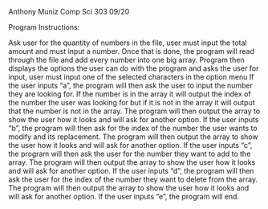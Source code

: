 Anthony Muniz
Comp Sci 303
09/20

Program Instructions:

Ask user for the quantity of numbers in the file, user must input the total amount and must input a number.
Once that is done, the program will read through the file and add every number into one big array.
Program then displays the options the user can do with the program and asks the user for input, user must input one of the selected characters in the option menu
If the user inputs “a”, the program will then ask the user to input the number they are looking for. If the number is in the array it will output the index of the number the user was looking for but if it is not in the array it will output that the number is not in the array.
The program will then output the array to show the user how it looks and will ask for another option.
If the user inputs “b”, the program will then ask for the index of the number the user wants to modify and its replacement. 
The program will then output the array to show the user how it looks and will ask for another option.
If the user inputs “c”, the program will then ask the user for the number they want to add to the array.
The program will then output the array to show the user how it looks and will ask for another option.
If the user inputs “d”, the program will then ask the user for the index of the number they want to delete from the array.
The program will then output the array to show the user how it looks and will ask for another option.
If the user inputs “e”, the program will end.
